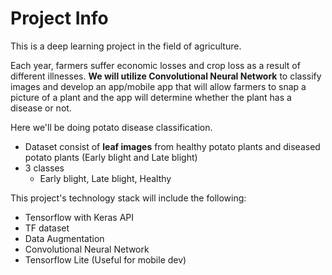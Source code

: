 # Project Info
This is a deep learning project in the field of agriculture. 

Each year, farmers suffer economic losses and crop loss as a result of different illnesses. **We will utilize Convolutional Neural Network** to classify images and develop an app/mobile app that will allow farmers to snap a picture of a plant and the app will determine whether the plant has a disease or not. 

Here we'll be doing potato disease classification.
- Dataset consist of **leaf images** from healthy potato plants and diseased potato plants (Early blight and Late blight)
- 3 classes
  - Early blight, Late blight, Healthy

This project's technology stack will include the following:
- Tensorflow with Keras API
- TF dataset
- Data Augmentation
- Convolutional Neural Network
- Tensorflow Lite (Useful for mobile dev)
